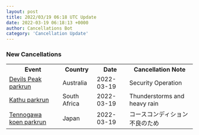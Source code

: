 ```yaml
---
layout: post
title: 2022/03/19 06:18 UTC Update
date: 2022-03-19 06:18:13 +0000
author: Cancellations Bot
category: 'Cancellation Update'
---
```


<h3>New Cancellations</h3>
<div class='hscrollable'>
<table style='width: 100%'>
    <tr>
        <th>Event</th>
        <th>Country</th>
        <th>Date</th>
        <th>Cancellation Note</th>
    </tr>
    <tr>
        <td><a href="">Devils Peak parkrun</a></td>
        <td>Australia</td>
        <td>2022-03-19</td>
        <td>Security Operation</td>
    </tr>
    <tr>
        <td><a href="https://www.parkrun.co.za/kathu">Kathu parkrun</a></td>
        <td>South Africa</td>
        <td>2022-03-19</td>
        <td>Thunderstorms and heavy rain</td>
    </tr>
    <tr>
        <td><a href="https://www.parkrun.jp/tennogawakoen">Tennogawa koen parkrun</a></td>
        <td>Japan</td>
        <td>2022-03-19</td>
        <td>コースコンディション不良のため</td>
    </tr>
</table>
</div>
